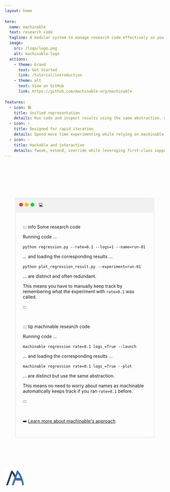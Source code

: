 ```yaml
---
layout: home

hero:
  name: machinable
  text: research code
  tagline: A modular system to manage research code effectively so you can move quickly while enabling reuse and collaboration.
  image:
    src: /logo/logo.png
    alt: machinable-logo
  actions:
    - theme: brand
      text: Get Started
      link: /tutorial/introduction
    - theme: alt
      text: View on GitHub
      link: https://github.com/machinable-org/machinable

features:
  - icon: 🛠️
    title: Unified representation
    details: Run code and inspect results using the same abstraction. Check out the example below ⏬
  - icon: ⚡️
    title: Designed for rapid iteration
    details: Spend more time experimenting while relying on machinable to keep things organized.
  - icon: 💡
    title: Hackable and interactive
    details: Tweak, extend, override while leveraging first-class support for Jupyter as well as the CLI. 
---
```



<br />

<br />

<br />

<br />


<section id="pitch">

  <div class="container">
    <div class="top">
      <span class="first dot"></span>
      <span class="second dot"></span>
      <span class="third dot"></span>
      &nbsp; 💻
    </div>

  <div class="content">

  ::: info  Some research code

  Running code ...

  `python regression.py --rate=0.1 --logs=1 --name=run-01`

  ... and loading the corresponding results ...

  `python plot_regression_result.py --experiment=run-01`

  ... are distinct and often redundant.

  This means you have to manually keep track by remembering what the experiment with `rate=0.1` was called.

  :::

  <br />

  ::: tip machinable research code

  Running code ...

  `machinable regression rate=0.1 logs_=True --launch`

  ... and loading the corresponding results ...

  `machinable regression rate=0.1 logs_=True --plot`

  ... are distinct but use the same abstraction.
  
  This means no need to worry about names as machinable automatically keeps track if you ran `rate=0.1` before.

  :::

  <br />

  :arrow_right: [Learn more about machinable's approach](./about/approach.md)

  </div>

</div>

</section>

<br />
<br />
<br />

<img src="/logo/logo.png" style="width:64px; margin: 0 auto;" alt="logo" />

  
<style scoped>
section {
  padding: 42px 32px;
}
#pitch {
  max-width: 960px;
  margin: 0px auto;
  color: var(--vt-c-text-2);
}
#pitch h1 {
  font-size: 1.5rem;
  font-weight: bold;
  margin: 10% 5% 5% 5%;
}

.dot {
  height: 12px;
  width: 12px;
  border-radius: 50%;
  display: inline-block;
  margin-right: 2px;
}

.first {
  background-color: #ff3b47;
  border-color: #9d252b;
}

.second {
  background-color: #ffc100;
  border-color: #9d802c;
}

.third {
  background-color: #00d742;
  border-color: #049931;
}

.container {
  border: 3px solid #f1f1f1;
  border-top-left-radius: 4px;
  border-top-right-radius: 4px;
}

.top {
  padding: 10px;
  background: #f1f1f1;
  border-top-left-radius: 4px;
  border-top-right-radius: 4px;
}

.content {
  padding: 5%;
}
</style>
